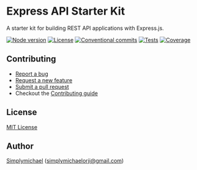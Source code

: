 # Express API Starter Kit
A starter kit for building REST API applications with Express.js.

[![Node version][node-version-image]][node-url]
[![License][license-image]][license-url]
[![Conventional commits][conventional-commits-image]][conventional-commits-url]
[![Tests][ci-image]][ci-url]
[![Coverage][codecov-image]][codecov-url]


## Contributing
- <a name="report-a-bug">[Report a bug][bug]</a>
- <a name="request-a-new-feature">[Request a new feature][fr]</a>
- <a name="submit-a-pull-request">[Submit a pull request][pr]</a>
- <a name="contributing-guide">Checkout the [Contributing guide][contribute]</a>


## License
[MIT License][license-url]


## Author
[Simplymichael](https://github.com/simplymichael) ([simplymichaelorji@gmail.com](mailto:simplymichaelorji@gmail.com))


[node-url]: https://nodejs.org/
[node-version-image]: https://img.shields.io/node/v/express-api-starter-kit
[license-url]: https://github.com/simplymichael/express-api-starter-kit/blob/main/LICENSE.md
[license-image]: https://img.shields.io/github/license/simplymichael/express-api-starter-kit
[conventional-commits-url]: https://conventionalcommits.org
[conventional-commits-image]: https://img.shields.io/badge/Conventional%20Commits-1.0.0-brightgreen.svg
[ci-url]: https://github.com/simplymichael/express-api-starter-kit/actions/workflows/run-coverage-tests.yml
[ci-image]: https://github.com/simplymichael/express-api-starter-kit/workflows/tests/badge.svg
[codecov-url]: https://codecov.io/gh/simplymichael/express-api-starter-kit
[codecov-image]: https://img.shields.io/codecov/c/github/simplymichael/express-api-starter-kit?token=N22AUXCAU3

[bug]: https://github.com/simplymichael/express-api-starter-kit/labels/bug
[contribute]: https://github.com/simplymichael/express-api-starter-kit/blob/master/CONTRIBUTING.md
[fr]: https://github.com/simplymichael/express-api-starter-kit/labels/feature%20request
[pr]: https://docs.github.com/en/free-pro-team@latest/github/collaborating-with-issues-and-pull-requests/creating-a-pull-request

